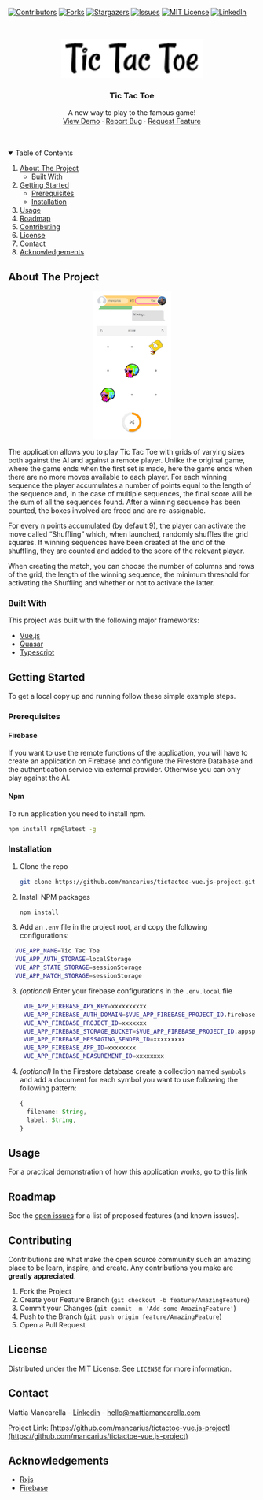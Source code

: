 <!--
*** Thanks for checking out the Best-README-Template. If you have a suggestion
*** that would make this better, please fork the repo and create a pull request
*** or simply open an issue with the tag "enhancement".
*** Thanks again! Now go create something AMAZING! :D
-->



<!-- PROJECT SHIELDS -->
<!--
*** I'm using markdown "reference style" links for readability.
*** Reference links are enclosed in brackets [ ] instead of parentheses ( ).
*** See the bottom of this document for the declaration of the reference variables
*** for contributors-url, forks-url, etc. This is an optional, concise syntax you may use.
*** https://www.markdownguide.org/basic-syntax/#reference-style-links
-->
[![Contributors][contributors-shield]][contributors-url]
[![Forks][forks-shield]][forks-url]
[![Stargazers][stars-shield]][stars-url]
[![Issues][issues-shield]][issues-url]
[![MIT License][license-shield]][license-url]
[![LinkedIn][linkedin-shield]][linkedin-url]



<!-- PROJECT LOGO -->
<br />
<p align="center">
  <a href="https://github.com/tictactoe-vue.js-project/">
    <img src="images\Logo.png" alt="Logo"  height="80">
  </a>

  <h3 align="center">Tic Tac Toe</h3>

  <p align="center">
    A new way to play to the famous game!
    <br />
    <a href="https://www.mattiamancarella.com/works/vue/tic-tac-toe">View Demo</a>
    ·
    <a href="https://github.com/mancarius/tictactoe-vue.js-project/issues">Report Bug</a>
    ·
    <a href="https://github.com/mancarius/tictactoe-vue.js-project/issues">Request Feature</a>
  </p>
</p>
<br />
<br />


<!-- TABLE OF CONTENTS -->
<details open="open">
  <summary>Table of Contents</summary>
  <ol>
    <li>
      <a href="#about-the-project">About The Project</a>
      <ul>
        <li><a href="#built-with">Built With</a></li>
      </ul>
    </li>
    <li>
      <a href="#getting-started">Getting Started</a>
      <ul>
        <li><a href="#prerequisites">Prerequisites</a></li>
        <li><a href="#installation">Installation</a></li>
      </ul>
    </li>
    <li><a href="#usage">Usage</a></li>
    <li><a href="#roadmap">Roadmap</a></li>
    <li><a href="#contributing">Contributing</a></li>
    <li><a href="#license">License</a></li>
    <li><a href="#contact">Contact</a></li>
    <li><a href="#acknowledgements">Acknowledgements</a></li>
  </ol>
</details>



<!-- ABOUT THE PROJECT -->
## About The Project

<p align="center">
    <img src="./images/screenshot.png" alt="Logo"  height="300">
</p>

The application allows you to play Tic Tac Toe with grids of varying sizes both against the AI ​​and against a remote player.
Unlike the original game, where the game ends when the first set is made, here the game ends when there are no more moves available to each player. For each winning sequence the player accumulates a number of points equal to the length of the sequence and, in the case of multiple sequences, the final score will be the sum of all the sequences found. After a winning sequence has been counted, the boxes involved are freed and are re-assignable.

For every n points accumulated (by default 9), the player can activate the move called “Shuffling” which, when launched, randomly shuffles the grid squares. If winning sequences have been created at the end of the shuffling, they are counted and added to the score of the relevant player.

When creating the match, you can choose the number of columns and rows of the grid, the length of the winning sequence, the minimum threshold for activating the Shuffling and whether or not to activate the latter.

### Built With

This project was built with the following major frameworks:
* [Vue.js](https://www.vuejs.org)
* [Quasar](https://www.quasar.dev)
* [Typescript](https://www.typescriptlang.org/)



<!-- GETTING STARTED -->
## Getting Started

To get a local copy up and running follow these simple example steps.

### Prerequisites

#### Firebase
If you want to use the remote functions of the application, you will have to create an application on Firebase and configure the Firestore Database and the authentication service via external provider. Otherwise you can only play against the AI.

#### Npm
To run application you need to install npm.
  ```sh
  npm install npm@latest -g
  ```

### Installation

1. Clone the repo
   ```sh
   git clone https://github.com/mancarius/tictactoe-vue.js-project.git
   ```
2. Install NPM packages
   ```sh
   npm install
   ```
3. Add an `.env` file in the project root, and copy the following configurations:
  ```sh
    VUE_APP_NAME=Tic Tac Toe
    VUE_APP_AUTH_STORAGE=localStorage
    VUE_APP_STATE_STORAGE=sessionStorage
    VUE_APP_MATCH_STORAGE=sessionStorage
  ```
3. _(optional)_ Enter your firebase configurations in the `.env.local` file
   ```sh
    VUE_APP_FIREBASE_APY_KEY=xxxxxxxxxx
    VUE_APP_FIREBASE_AUTH_DOMAIN=$VUE_APP_FIREBASE_PROJECT_ID.firebaseapp.com
    VUE_APP_FIREBASE_PROJECT_ID=xxxxxxx
    VUE_APP_FIREBASE_STORAGE_BUCKET=$VUE_APP_FIREBASE_PROJECT_ID.appspot.com
    VUE_APP_FIREBASE_MESSAGING_SENDER_ID=xxxxxxxxx
    VUE_APP_FIREBASE_APP_ID=xxxxxxxx
    VUE_APP_FIREBASE_MEASUREMENT_ID=xxxxxxxx
   ```
4. _(optional)_ In the Firestore database create a collection named `symbols` and add a document for each symbol you want to use following the following pattern:
    ```Typescript
    {
      filename: String,
      label: String,
    }
    ```


<!-- USAGE EXAMPLES -->
## Usage

For a practical demonstration of how this application works, go to [this link](https://www.mattiamancarella.com/works/vue/tic-tac-toe)



<!-- ROADMAP -->
## Roadmap

See the [open issues](https://github.com/othneildrew/Best-README-Template/issues) for a list of proposed features (and known issues).



<!-- CONTRIBUTING -->
## Contributing

Contributions are what make the open source community such an amazing place to be learn, inspire, and create. Any contributions you make are **greatly appreciated**.

1. Fork the Project
2. Create your Feature Branch (`git checkout -b feature/AmazingFeature`)
3. Commit your Changes (`git commit -m 'Add some AmazingFeature'`)
4. Push to the Branch (`git push origin feature/AmazingFeature`)
5. Open a Pull Request



<!-- LICENSE -->
## License

Distributed under the MIT License. See `LICENSE` for more information.



<!-- CONTACT -->
## Contact

Mattia Mancarella - [Linkedin](https://www.linkedin.com/in/mattia-mancarella) - hello@mattiamancarella.com

Project Link: [https://github.com/mancarius/tictactoe-vue.js-project](https://github.com/mancarius/tictactoe-vue.js-project)



<!-- ACKNOWLEDGEMENTS -->
## Acknowledgements
* [Rxjs](https://rxjs.dev)
* [Firebase](https://firebase.google.com/)





<!-- MARKDOWN LINKS & IMAGES -->
<!-- https://www.markdownguide.org/basic-syntax/#reference-style-links -->
[contributors-shield]: https://img.shields.io/github/contributors/mancarius/tictactoe-vue.js-project.svg?style=for-the-badge
[contributors-url]: https://github.com/mancarius/tictactoe-vue.js-project/graphs/contributors
[forks-shield]: https://img.shields.io/github/forks/mancarius/tictactoe-vue.js-project.svg?style=for-the-badge
[forks-url]: https://github.com/mancarius/tictactoe-vue.js-project/network/members
[stars-shield]: https://img.shields.io/github/stars/mancarius/tictactoe-vue.js-project.svg?style=for-the-badge
[stars-url]: https://github.com/mancarius/tictactoe-vue.js-project/stargazers
[issues-shield]: https://img.shields.io/github/issues/mancarius/tictactoe-vue.js-project.svg?style=for-the-badge
[issues-url]: https://github.com/mancarius/tictactoe-vue.js-project/issues
[license-shield]: https://img.shields.io/github/license/mancarius/tictactoe-vue.js-project.svg?style=for-the-badge
[license-url]: https://github.com/mancarius/tictactoe-vue.js-project/blob/master/LICENSE.txt
[linkedin-shield]: https://img.shields.io/badge/-LinkedIn-black.svg?style=for-the-badge&logo=linkedin&colorB=555
[linkedin-url]: https://linkedin.com/in/mattia-mancarella
[product-screenshot]: images/screenshot.png
